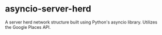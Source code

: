 # asyncio-server-herd
A server herd network structure built using Python's asyncio library. Utilizes the Google Places API.
